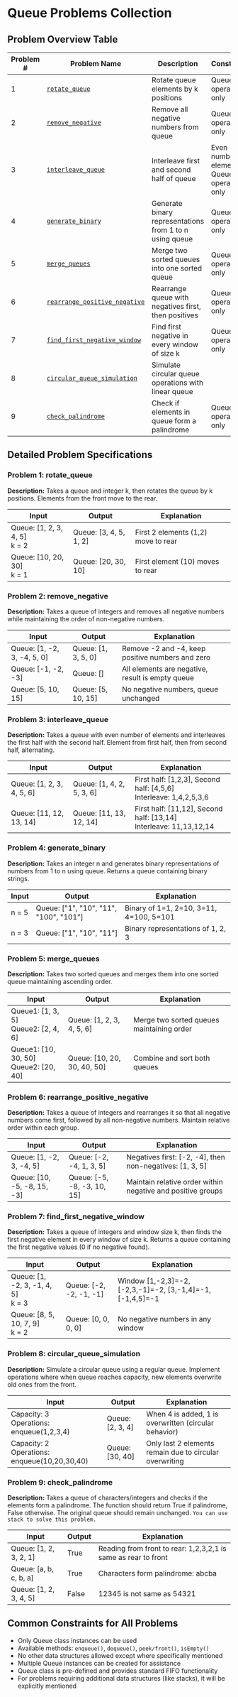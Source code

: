  # Queue Problems Collection

 ## Problem Overview Table

 | Problem # | Problem Name | Description | Constraints |
 |-----------|---------------|-------------|-------------|
 | 1 | [`rotate_queue`](#problem-1-rotate_queue) | Rotate queue elements by k positions | Queue operations only |
 | 2 | [`remove_negative`](#problem-2-remove_negative) | Remove all negative numbers from queue | Queue operations only |
 | 3 | [`interleave_queue`](#problem-3-interleave_queue) | Interleave first and second half of queue | Even number of elements, Queue operations only |
 | 4 | [`generate_binary`](#problem-4-generate_binary) | Generate binary representations from 1 to n using queue | Queue operations only |
 | 5 | [`merge_queues`](#problem-5-merge_queues) | Merge two sorted queues into one sorted queue | Queue operations only |
 | 6 | [`rearrange_positive_negative`](#problem-6-rearrange_positive_negative) | Rearrange queue with negatives first, then positives | Queue operations only |
 | 7 | [`find_first_negative_window`](#problem-7-find_first_negative_window) | Find first negative in every window of size k | Queue operations only |
 | 8 | [`circular_queue_simulation`](#problem-8-circular_queue_simulation) | Simulate circular queue operations with linear queue |
 | 9 | [`check_palindrome`](#problem-9-check_palindrome) | Check if elements in queue form a palindrome | Queue operations only |

 ## Detailed Problem Specifications

 ### Problem 1: rotate_queue
 **Description:** Takes a queue and integer k, then rotates the queue by k positions. Elements from the front move to the rear.

 | Input | Output | Explanation |
 |-------|--------|-------------|
 | Queue: [1, 2, 3, 4, 5]<br>k = 2 | Queue: [3, 4, 5, 1, 2] | First 2 elements (1,2) move to rear |
 | Queue: [10, 20, 30]<br>k = 1 | Queue: [20, 30, 10] | First element (10) moves to rear |

 ### Problem 2: remove_negative
 **Description:** Takes a queue of integers and removes all negative numbers while maintaining the order of non-negative numbers.

 | Input | Output | Explanation |
 |-------|--------|-------------|
 | Queue: [1, -2, 3, -4, 5, 0] | Queue: [1, 3, 5, 0] | Remove -2 and -4, keep positive numbers and zero |
 | Queue: [-1, -2, -3] | Queue: [] | All elements are negative, result is empty queue |
 | Queue: [5, 10, 15] | Queue: [5, 10, 15] | No negative numbers, queue unchanged |

 ### Problem 3: interleave_queue
 **Description:** Takes a queue with even number of elements and interleaves the first half with the second half. Element from first half, then from second half, alternating.

 | Input | Output | Explanation |
 |-------|--------|-------------|
 | Queue: [1, 2, 3, 4, 5, 6] | Queue: [1, 4, 2, 5, 3, 6] | First half: [1,2,3], Second half: [4,5,6]<br>Interleave: 1,4,2,5,3,6 |
 | Queue: [11, 12, 13, 14] | Queue: [11, 13, 12, 14] | First half: [11,12], Second half: [13,14]<br>Interleave: 11,13,12,14 |

 ### Problem 4: generate_binary
 **Description:** Takes an integer n and generates binary representations of numbers from 1 to n using queue. Returns a queue containing binary strings.

 | Input | Output | Explanation |
 |-------|--------|-------------|
 | n = 5 | Queue: ["1", "10", "11", "100", "101"] | Binary of 1=1, 2=10, 3=11, 4=100, 5=101 |
 | n = 3 | Queue: ["1", "10", "11"] | Binary representations of 1, 2, 3 |

 ### Problem 5: merge_queues
 **Description:** Takes two sorted queues and merges them into one sorted queue maintaining ascending order.

 | Input | Output | Explanation |
 |-------|--------|-------------|
 | Queue1: [1, 3, 5]<br>Queue2: [2, 4, 6] | Queue: [1, 2, 3, 4, 5, 6] | Merge two sorted queues maintaining order |
 | Queue1: [10, 30, 50]<br>Queue2: [20, 40] | Queue: [10, 20, 30, 40, 50] | Combine and sort both queues |

 ### Problem 6: rearrange_positive_negative
 **Description:** Takes a queue of integers and rearranges it so that all negative numbers come first, followed by all non-negative numbers. Maintain relative order within each group.

 | Input | Output | Explanation |
 |-------|--------|-------------|
 | Queue: [1, -2, 3, -4, 5] | Queue: [-2, -4, 1, 3, 5] | Negatives first: [-2, -4], then non-negatives: [1, 3, 5] |
 | Queue: [10, -5, -8, 15, -3] | Queue: [-5, -8, -3, 10, 15] | Maintain relative order within negative and positive groups |

 ### Problem 7: find_first_negative_window
 **Description:** Takes a queue of integers and window size k, then finds the first negative element in every window of size k. Returns a queue containing the first negative values (0 if no negative found).

 | Input | Output | Explanation |
 |-------|--------|-------------|
 | Queue: [1, -2, 3, -1, 4, 5]<br>k = 3 | Queue: [-2, -2, -1, -1] | Window [1,-2,3]=-2, [-2,3,-1]=-2, [3,-1,4]=-1, [-1,4,5]=-1 |
 | Queue: [8, 5, 10, 7, 9]<br>k = 2 | Queue: [0, 0, 0, 0] | No negative numbers in any window |

 ### Problem 8: circular_queue_simulation
 **Description:** Simulate a circular queue using a regular queue. Implement operations where when queue reaches capacity, new elements overwrite old ones from the front.

 | Input | Output | Explanation |
 |-------|--------|-------------|
 | Capacity: 3<br>Operations: enqueue(1,2,3,4) | Queue: [2, 3, 4] | When 4 is added, 1 is overwritten (circular behavior) |
 | Capacity: 2<br>Operations: enqueue(10,20,30,40) | Queue: [30, 40] | Only last 2 elements remain due to circular overwriting |

  ### Problem 9: check_palindrome
 **Description:** Takes a queue of characters/integers and checks if the elements form a palindrome. The function should return True if palindrome, False otherwise. The original queue should remain unchanged. `You can use stack to solve this problem.`

 | Input | Output | Explanation |
 |-------|--------|-------------|
 | Queue: [1, 2, 3, 2, 1] | True | Reading from front to rear: 1,2,3,2,1 is same as rear to front |
 | Queue: [a, b, c, b, a] | True | Characters form palindrome: abcba |
 | Queue: [1, 2, 3, 4, 5] | False | 12345 is not same as 54321 |


 ## Common Constraints for All Problems
 - Only Queue class instances can be used
 - Available methods: `enqueue()`, `dequeue()`, `peek/front()`, `isEmpty()`
 - No other data structures allowed except where specifically mentioned
 - Multiple Queue instances can be created for assistance
 - Queue class is pre-defined and provides standard FIFO functionality
 - For problems requiring additional data structures (like stacks), it will be explicitly mentioned
